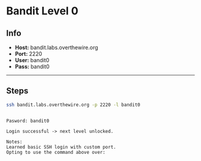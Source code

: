 # Bandit Level 0

## Info
- **Host:** bandit.labs.overthewire.org  
- **Port:** 2220  
- **User:** bandit0  
- **Pass:** bandit0  

---

## Steps
```bash
ssh bandit.labs.overthewire.org -p 2220 -l bandit0
```
```

Pasword: bandit0

Login successful -> next level unlocked.

Notes:
Learned basic SSH login with custom port.
Opting to use the command above over:

